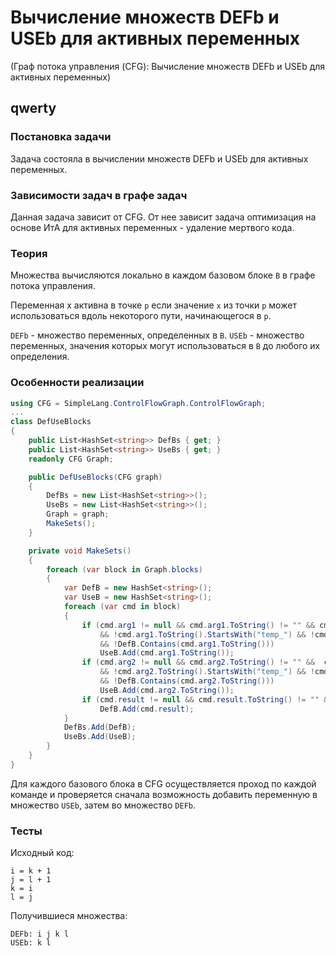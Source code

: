 # Вычисление множеств DEFb и USEb для активных переменных

(Граф потока управления (CFG): Вычисление множеств DEFb и USEb для активных переменных)

 ## qwerty

 ### Постановка задачи

Задача состояла в вычислении множеств DEFb и USEb для активных переменных. 

 ### Зависимости задач в графе задач

Данная задача зависит от CFG. 
От нее зависит задача оптимизация на основе ИтА для активных переменных - удаление мертвого кода.

### Теория

Множества вычисляются локально в каждом базовом блоке ```B``` в графе потока управления.

Переменная x активна в точке ```p``` если значение ```x``` из точки ```p``` может использоваться вдоль некоторого пути, начинающегося в ```p```.

```DEFb``` - множество переменных, определенных в ```B```.
```USEb``` - множество переменных, значения которых могут использоваться в ```B``` до любого их определения. 

### Особенности реализации

```csharp
using CFG = SimpleLang.ControlFlowGraph.ControlFlowGraph;
...
class DefUseBlocks
{
	public List<HashSet<string>> DefBs { get; }
	public List<HashSet<string>> UseBs { get; }
	readonly CFG Graph;

	public DefUseBlocks(CFG graph)
	{
		DefBs = new List<HashSet<string>>();
		UseBs = new List<HashSet<string>>();
		Graph = graph;
		MakeSets();
	}

	private void MakeSets()
	{
		foreach (var block in Graph.blocks)
		{
			var DefB = new HashSet<string>();
			var UseB = new HashSet<string>();
			foreach (var cmd in block)
			{
				if (cmd.arg1 != null && cmd.arg1.ToString() != "" && cmd.arg1 is ThreeAddressStringValue 
					&& !cmd.arg1.ToString().StartsWith("temp_") && !cmd.arg1.ToString().StartsWith("label") 
					&& !DefB.Contains(cmd.arg1.ToString()))
					UseB.Add(cmd.arg1.ToString());
				if (cmd.arg2 != null && cmd.arg2.ToString() != "" &&  cmd.arg2 is ThreeAddressStringValue 
					&& !cmd.arg2.ToString().StartsWith("temp_") && !cmd.arg2.ToString().StartsWith("label") 
					&& !DefB.Contains(cmd.arg2.ToString()))
					UseB.Add(cmd.arg2.ToString());
				if (cmd.result != null && cmd.result.ToString() != "" && !cmd.result.ToString().StartsWith("temp_") )
					DefB.Add(cmd.result);
			}
			DefBs.Add(DefB);
			UseBs.Add(UseB);
		}
	}
}
```
Для каждого базового блока в CFG осуществляется проход по каждой команде и проверяется сначала возможность добавить переменную в множество ```USEb```, затем во множество ```DEFb```.


### Тесты

Исходный код:
```
i = k + 1
j = l + 1
k = i
l = j
```

Получившиеся множества:
```
DEFb: i j k l
USEb: k l
```